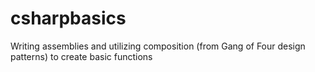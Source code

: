 # csharpbasics
Writing assemblies and utilizing composition (from Gang of Four design patterns) to create basic functions
